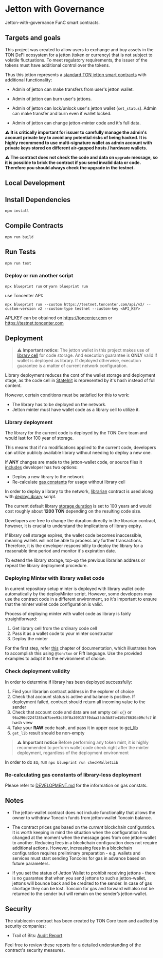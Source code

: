 # Jetton with Governance

Jetton-with-governance FunC smart contracts. 

## Targets and goals

This project was created to allow users to exchange and buy assets in the TON DeFi ecosystem for a jetton (token or currency) that is not subject to volatile fluctuations. To meet regulatory requirements, the issuer of the tokens must have additional control over the tokens.

Thus this jetton represents a [standard TON jetton smart contracts](https://github.com/ton-blockchain/token-contract/tree/369ae089255edbd807eb499792a0a838c2e1b272/ft) with additional functionality:

- Admin of jetton can make transfers from user's jetton wallet.

- Admin of jetton can burn user's jettons.

- Admin of jetton can lock/unlock user's jetton wallet (`set_status`). Admin can make transfer and burn even if wallet locked.

- Admin of jetton can change jetton-minter code and it's full data.

__⚠️ It is critically important for issuer to carefully manage the admin's account private key to avoid any potential risks of being hacked. It is highly recommend to use multi-signature wallet as admin account with private keys stored on different air-gapped hosts / hardware wallets.__

__⚠️ The contract does not check the code and data on `upgrade` message, so it is possible to brick the contract if you send invalid data or code. Therefore you should always check the upgrade in the testnet.__

## Local Development

## Install Dependencies

`npm install`

## Compile Contracts

`npm run build`

## Run Tests

`npm run test`

### Deploy or run another script

`npx blueprint run` or `yarn blueprint run`

use Toncenter API:

`npx blueprint run --custom https://testnet.toncenter.com/api/v2/ --custom-version v2 --custom-type testnet --custom-key <API_KEY> `

API_KEY can be obtained on https://toncenter.com or https://testnet.toncenter.com

## Deployment

> ⚠️ **Important notice:**
> The jetton wallet in this project makes use of [library cell](https://docs.ton.org/v3/documentation/data-formats/tlb/library-cells#introduction) for code storage.
> And execution guarantee is **ONLY** valid if wallet is deployed as library.
> If deployed otherwise, execution guarantee is a matter of current network configuration.

Library deployment reduces the cont of the wallet storage and
deployment stage, as the code
cell in [StateInit](https://github.com/ton-blockchain/ton/blob/cac968f77dfa5a14e63db40190bda549f0eaf746/crypto/block/block.tlb#L144) is represented by it's hash instead of full content.

However, certain conditions must be satisfied for this to work:

- The library has to be deployed on the network.
- Jetton minter must have wallet code as a library cell to utilize it.

### Library deployment

The library for the current code is deployed by the TON Core team and would last for 100 year of storage.

This means that if no modifications applied to the current code, developers can utilize publicly available library
without needing to deploy a new one.

If **ANY** changes are made to the jetton-wallet code, or source files it [includes](https://github.com/ton-blockchain/stablecoin-contract/blob/56fd5b983f18288d42d65ab9c937f3637e27fa0d/contracts/jetton-wallet.fc#L5-L9)
developer has two options:

- Deploy a new library to the network
- Re-calculate [gas constants](https://github.com/ton-blockchain/stablecoin-contract/blob/main/contracts/gas.fc) for usage without library cell

In order to deploy a library to the network, [librarian](https://github.com/ton-blockchain/stablecoin-contract/blob/main/contracts/helpers/librarian.func) contract is used
along with [deployLibrary](https://github.com/ton-blockchain/stablecoin-contract/blob/main/scripts/deployLibrary.ts) script.

The current default library [storage duration](https://github.com/ton-blockchain/stablecoin-contract/blob/56fd5b983f18288d42d65ab9c937f3637e27fa0d/contracts/helpers/librarian.func#L5) is set to 100 years and would cost roughly about **1200 TON** depending on the resulting code size.

Developers are free to change the duration directly in the librarian contract,
however, it is crucial to understand the implications of library expiry.

If library cell storage expires, the wallet code becomes inaccessible,
meaning wallets will not be able
to process any further transactions.
Therefore, it is the developer responsibility to deploy the library for
a reasonable time period and monitor it's expiration date.

To extend the library storage, top-up the previous librarian address or repeat the library deployment procedure.

### Deploying Minter with library wallet code

In current repository setup minter is deployed with library wallet
code automatically by the deployMinter script.
However, some developers may use the contract code in a
different environment, so it's important to
ensure that the minter wallet code configuration is valid.

Process of deploying minter with wallet code as library is fairly straightforward:

1. Get library cell from the ordinary code cell
2. Pass it as a wallet code to your minter constructor
3. Deploy the minter

For the first step, refer [this](https://docs.ton.org/v3/documentation/data-formats/tlb/library-cells#store-data-in-a-library-cell)
chapter of documentation, which illustrates how to accomplish this
using `@ton/ton` or Fift language.
Use the provided examples to adapt it to the environment of choice.

### Check deployment validity

In order to determine if library has been deployed successfully:

1. Find your librarian contract address in the explorer of choice
2. Check that account status is active and balance is positive. If deployment failed, contract should return all incoming value to the sender
3. Check that account code and data are set empty cell `x{}` or `96a296d224f285c67bee93c30f8a309157f0daa35dc5b87e410b78630a09cfc7` in hash view
4. Take your **RAW** code hash, and pass it in upper case to [get_lib](https://dton.io/graphql/#query=%7B%0A%20%20get_lib(lib_hash%3A%20%228F452D7A4DFD74066B682365177259ED05734435BE76B5FD4BD5D8AF2B7C3D68%22)%0A%7D)
5. `get_lib` result should be non-empty

> ⚠️ **Important notice**
Before performing any token mint, it is highly recommended
to perform wallet code check right after the minter deployment,
regardless of the deployment environment

In order to do so, run
`npx blueprint run checkWalletLib`

### Re-calculating gas constants of library-less deployment

Please refer to [DEVELOPMENT.md](https://github.com/ton-blockchain/stablecoin-contract/blob/main/DEVELOPMENT.md) for the information on gas constats.

## Notes

- The jetton-wallet contract does not include functionality that allows the owner to withdraw Toncoin funds from jetton-wallet Toncoin balance.

- The contract prices gas based on the *current* blockchain configuration. 
   It is worth keeping in mind the situation when the configuration has changed at the moment when the message goes from one jetton-wallet to another.
   Reducing fees in a blockchain configuration does not require additional actions.
   However, increasing fees in a blockchain configuration requires preliminary preparation - e.g. wallets and services must start sending Toncoins for gas in advance based on future parameters.

- If you set the status of Jetton Wallet to prohibit receiving jettons - there is no guarantee that when you send jettons to such a jetton-wallet, jettons will bounce back and be credited to the sender. In case of gas shortage they can be lost.
   Toncoin for gas and forward will also not be returned to the sender but will remain on the sender’s jetton-wallet.

## Security

The stablecoin contract has been created by TON Core team and audited by security companies:

- Trail of Bits: [Audit Report](https://github.com/ton-blockchain/stablecoin-contract/blob/main/audits/202403TON_Foundation_Stablecoin_Contracts_Report_+_Fix_Review.pdf)

Feel free to review these reports for a detailed understanding of the contract's security measures.